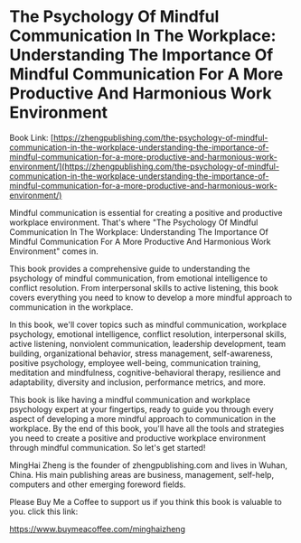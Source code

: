 # The Psychology Of Mindful Communication In The Workplace: Understanding The Importance Of Mindful Communication For A More Productive And Harmonious Work Environment

Book Link: [https://zhengpublishing.com/the-psychology-of-mindful-communication-in-the-workplace-understanding-the-importance-of-mindful-communication-for-a-more-productive-and-harmonious-work-environment/](https://zhengpublishing.com/the-psychology-of-mindful-communication-in-the-workplace-understanding-the-importance-of-mindful-communication-for-a-more-productive-and-harmonious-work-environment/)

Mindful communication is essential for creating a positive and productive workplace environment. That's where "The Psychology Of Mindful Communication In The Workplace: Understanding The Importance Of Mindful Communication For A More Productive And Harmonious Work Environment" comes in.

This book provides a comprehensive guide to understanding the psychology of mindful communication, from emotional intelligence to conflict resolution. From interpersonal skills to active listening, this book covers everything you need to know to develop a more mindful approach to communication in the workplace.

In this book, we'll cover topics such as mindful communication, workplace psychology, emotional intelligence, conflict resolution, interpersonal skills, active listening, nonviolent communication, leadership development, team building, organizational behavior, stress management, self-awareness, positive psychology, employee well-being, communication training, meditation and mindfulness, cognitive-behavioral therapy, resilience and adaptability, diversity and inclusion, performance metrics, and more.

This book is like having a mindful communication and workplace psychology expert at your fingertips, ready to guide you through every aspect of developing a more mindful approach to communication in the workplace. By the end of this book, you'll have all the tools and strategies you need to create a positive and productive workplace environment through mindful communication. So let's get started!

MingHai Zheng is the founder of zhengpublishing.com and lives in Wuhan, China. His main publishing areas are business, management, self-help, computers and other emerging foreword fields.

Please Buy Me a Coffee to support us if you think this book is valuable to you. click this link:

https://www.buymeacoffee.com/minghaizheng
